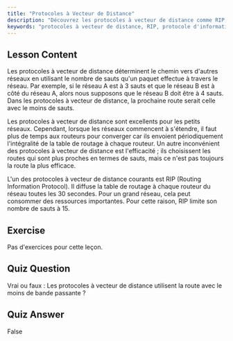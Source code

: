 ```yaml
---
title: "Protocoles à Vecteur de Distance"
description: "Découvrez les protocoles à vecteur de distance comme RIP, leur fonctionnement et leurs limitations pour le routage réseau. Comprenez le nombre de sauts et l'efficacité du réseau."
keywords: "protocoles à vecteur de distance, RIP, protocole d'information de routage, nombre de sauts, routage réseau, mise en réseau Linux, guide du débutant, tutoriel"
---
```


## Lesson Content

Les protocoles à vecteur de distance déterminent le chemin vers d'autres réseaux en utilisant le nombre de sauts qu'un paquet effectue à travers le réseau. Par exemple, si le réseau A est à 3 sauts et que le réseau B est à côté du réseau A, alors nous supposons que le réseau B doit être à 4 sauts. Dans les protocoles à vecteur de distance, la prochaine route serait celle avec le moins de sauts.

Les protocoles à vecteur de distance sont excellents pour les petits réseaux. Cependant, lorsque les réseaux commencent à s'étendre, il faut plus de temps aux routeurs pour converger car ils envoient périodiquement l'intégralité de la table de routage à chaque routeur. Un autre inconvénient des protocoles à vecteur de distance est l'efficacité ; ils choisissent les routes qui sont plus proches en termes de sauts, mais ce n'est pas toujours la route la plus efficace.

L'un des protocoles à vecteur de distance courants est RIP (Routing Information Protocol). Il diffuse la table de routage à chaque routeur du réseau toutes les 30 secondes. Pour un grand réseau, cela peut consommer des ressources importantes. Pour cette raison, RIP limite son nombre de sauts à 15.

## Exercise

Pas d'exercices pour cette leçon.

## Quiz Question

Vrai ou faux : Les protocoles à vecteur de distance utilisent la route avec le moins de bande passante ?

## Quiz Answer

False
